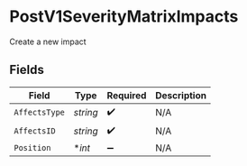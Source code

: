 # PostV1SeverityMatrixImpacts

Create a new impact


## Fields

| Field              | Type               | Required           | Description        |
| ------------------ | ------------------ | ------------------ | ------------------ |
| `AffectsType`      | *string*           | :heavy_check_mark: | N/A                |
| `AffectsID`        | *string*           | :heavy_check_mark: | N/A                |
| `Position`         | **int*             | :heavy_minus_sign: | N/A                |